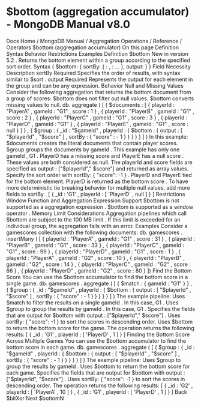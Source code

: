 # $bottom (aggregation accumulator) - MongoDB Manual v8.0


Docs Home / MongoDB Manual / Aggregation Operations / Reference / Operators $bottom (aggregation accumulator) On this page Definition Syntax Behavior Restrictions Examples Definition $bottom New in version 5.2 . Returns the bottom element within a group according to the specified
sort order. Syntax { $bottom: { sortBy: { <field1>: <sort order>, <field2>: <sort order> ... }, output: <expression> } } Field Necessity Description sortBy Required Specifies the order of results, with syntax similar to $sort . output Required Represents the output for each element in the group
and can be any expression. Behavior Null and Missing Values Consider the following aggregation that returns the bottom
document from a group of scores: $bottom does not filter out null values. $bottom converts missing values to null. db. aggregate ( [ { $documents : [ { playerId : "PlayerA" , gameId : "G1" , score : 1 } , { playerId : "PlayerB" , gameId : "G1" , score : 2 } , { playerId : "PlayerC" , gameId : "G1" , score : 3 } , { playerId : "PlayerD" , gameId : "G1" } , { playerId : "PlayerE" , gameId : "G1" , score : null } ] } , { $group : { _id : "$gameId" , playerId : { $bottom : { output : [ "$playerId" , "$score" ] , sortBy : { "score" : - 1 } } } } } ] ) In this example: $documents creates the literal documents that contain
player scores. $group groups the documents by gameId . This
example has only one gameId , G1 . PlayerD has a missing score and PlayerE has a
null score . These values are both considered as null. The playerId and score fields are specified as output : ["$playerId"," $score"] and returned as array values. Specify the sort order with sortBy: { "score": -1 } . PlayerD and PlayerE tied for the bottom element. PlayerD is returned as the bottom score . To have more deterministic tie breaking behavior for multiple null
values, add more fields to sortBy . [ { _id : 'G1' , playerId : [ 'PlayerD' , null ] } ] Restrictions Window Function and Aggregation Expression Support $bottom is not supported as a aggregation expression . $bottom is supported as a window operator . Memory Limit Considerations Aggregation pipelines which call $bottom are subject to the 100 MB limit . If this
limit is exceeded for an individual group, the aggregation fails
with an error. Examples Consider a gamescores collection with the following documents: db. gamescores . insertMany ( [ { playerId : "PlayerA" , gameId : "G1" , score : 31 } , { playerId : "PlayerB" , gameId : "G1" , score : 33 } , { playerId : "PlayerC" , gameId : "G1" , score : 99 } , { playerId : "PlayerD" , gameId : "G1" , score : 1 } , { playerId : "PlayerA" , gameId : "G2" , score : 10 } , { playerId : "PlayerB" , gameId : "G2" , score : 14 } , { playerId : "PlayerC" , gameId : "G2" , score : 66 } , { playerId : "PlayerD" , gameId : "G2" , score : 80 } ]) Find the Bottom Score You can use the $bottom accumulator to find the bottom score in a
single game. db. gamescores . aggregate ( [ { $match : { gameId : "G1" } } , { $group : { _id : "$gameId" , playerId : { $bottom : { output : [ "$playerId" , "$score" ] , sortBy : { "score" : - 1 } } } } } ] ) The example pipeline: Uses $match to filter the results on a single gameId .
In this case, G1 . Uses $group to group the results by gameId . In this
case, G1 . Specifies the fields that are output for $bottom with output : ["$playerId"," $score"] . Uses sortBy: { "score": -1 } to sort the scores in descending order. Uses $bottom to return the bottom score for the game. The operation returns the following results: [ { _id : 'G1' , playerId : [ 'PlayerD' , 1 ] } ] Finding the Bottom Score Across Multiple Games You can use the $bottom accumulator to find the bottom score in each game. db. gamescores . aggregate ( [ { $group : { _id : "$gameId" , playerId : { $bottom : { output : [ "$playerId" , "$score" ] , sortBy : { "score" : - 1 } } } } } ] ) The example pipeline: Uses $group to group the results by gameId . Uses $bottom to return the bottom score for each game. Specifies the fields that are output for $bottom with output : ["$playerId", "$score"] . Uses sortBy: { "score": -1 } to sort the scores in descending order. The operation returns the following results: [ { _id : 'G2' , playerId : [ 'PlayerA' , 10 ] } , { _id : 'G1' , playerId : [ 'PlayerD' , 1 ] } ] Back $bitXor Next $bottomN
